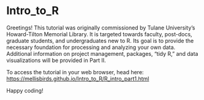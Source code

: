 # Intro_to_R

Greetings! This tutorial was originally commissioned by Tulane University’s Howard-Tilton Memorial Library. 
It is targeted towards faculty, post-docs, graduate students, and undergraduates new to R. 
Its goal is to provide the necessary foundation for processing and analyzing your own data. 
Additional information on project management, packages, “tidy R,” and data visualizations will be provided in Part II.

To access the tutorial in your web browser, head here:
https://mellisbirds.github.io/Intro_to_R/R_intro_part1.html

Happy coding!
